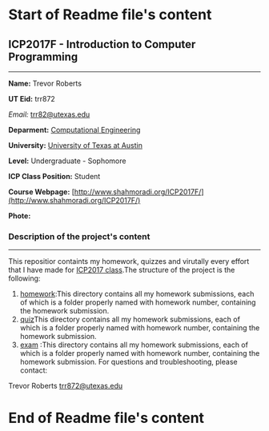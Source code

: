 # Start of Readme file's content


## ICP2017F - Introduction to Computer Programming

***

**Name:** Trevor Roberts

**UT Eid:** trr872

*Email:* trr82@utexas.edu

**Deparment:** [Computational Engineering](http://www.ae.utexas.edu/undergraduate/computational-undergrad-program)

**University:** [University of Texas at Austin](https://www.utexas.edu/)

**Level:** Undergraduate - Sophomore

**ICP Class Position:** Student

**Course Webpage:** [http://www.shahmoradi.org/ICP2017F/](http://www.shahmoradi.org/ICP2017F/)

**Phote:** 


### Description of the project's content

***

This repositior containts my homework, quizzes and virutally every effort that I have made for [ICP2017 class](http://www.shahmoradi.org/ICP2017F/).The structure of the project is the following:

1. [homework](https://github.com/TrevorRob/ICP2017F/tree/master/hw):This directory contains all my homework submissions, each of which is a folder properly named with homework number, containing the homework submission.
2. [quiz]()This directory contains all my homework submissions, each of which is a folder properly named with homework number, containing the homework submission.
3. [exam]() :This directory contains all my homework submissions, each of which is a folder properly named with homework number, containing the homework submission.
For questions and troubleshooting, please contact:

Trevor Roberts
trr872@utexas.edu



# End of Readme file's content
